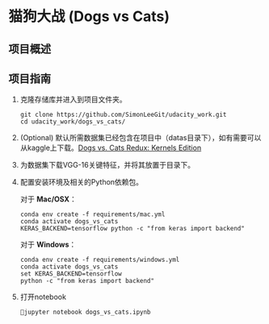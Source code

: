 # 猫狗大战 (Dogs vs Cats)

## 项目概述

## 项目指南

1. 克隆存储库并进入到项目文件夹。

   ```
   git clone https://github.com/SimonLeeGit/udacity_work.git
   cd udacity_work/dogs_vs_cats/
   ```

2. (Optional) 默认所需数据集已经包含在项目中（datas目录下），如有需要可以从kaggle上下载。[Dogs vs. Cats Redux: Kernels Edition](https://www.kaggle.com/c/dogs-vs-cats-redux-kernels-edition/data)

3. 为数据集下载VGG-16关键特征，并将其放置于目录下。

4. 配置安装环境及相关的Python依赖包。

   对于 __Mac/OSX__：

   ```
   conda env create -f requirements/mac.yml
   conda activate dogs_vs_cats
   KERAS_BACKEND=tensorflow python -c "from keras import backend"
   ```

   对于 __Windows__：

   ```
   conda env create -f requirements/windows.yml
   conda activate dogs_vs_cats
   set KERAS_BACKEND=tensorflow
   python -c "from keras import backend"
   ```

5. 打开notebook

   ```
   jupyter notebook dogs_vs_cats.ipynb
   ```

